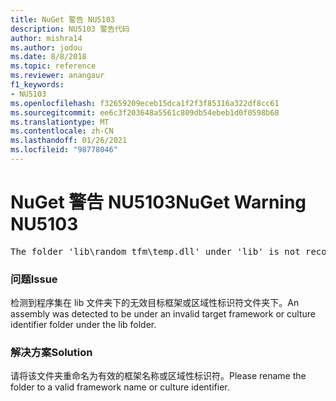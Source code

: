 ```yaml
---
title: NuGet 警告 NU5103
description: NU5103 警告代码
author: mishra14
ms.author: jodou
ms.date: 8/8/2018
ms.topic: reference
ms.reviewer: anangaur
f1_keywords:
- NU5103
ms.openlocfilehash: f32659209eceb15dca1f2f3f85316a322df8cc61
ms.sourcegitcommit: ee6c3f203648a5561c809db54ebeb1d0f0598b68
ms.translationtype: MT
ms.contentlocale: zh-CN
ms.lasthandoff: 01/26/2021
ms.locfileid: "98778046"
---
```

# <a name="nuget-warning-nu5103"></a><span data-ttu-id="42c26-103">NuGet 警告 NU5103</span><span class="sxs-lookup"><span data-stu-id="42c26-103">NuGet Warning NU5103</span></span>
<pre>The folder 'lib\random_tfm\temp.dll' under 'lib' is not recognized as a valid framework name or a supported culture identifier. Rename it to a valid framework name or culture identifier.</pre>

### <a name="issue"></a><span data-ttu-id="42c26-104">问题</span><span class="sxs-lookup"><span data-stu-id="42c26-104">Issue</span></span>

<span data-ttu-id="42c26-105">检测到程序集在 lib 文件夹下的无效目标框架或区域性标识符文件夹下。</span><span class="sxs-lookup"><span data-stu-id="42c26-105">An assembly was detected to be under an invalid target framework or culture identifier folder under the lib folder.</span></span>


### <a name="solution"></a><span data-ttu-id="42c26-106">解决方案</span><span class="sxs-lookup"><span data-stu-id="42c26-106">Solution</span></span>

<span data-ttu-id="42c26-107">请将该文件夹重命名为有效的框架名称或区域性标识符。</span><span class="sxs-lookup"><span data-stu-id="42c26-107">Please rename the folder to a valid framework name or culture identifier.</span></span>

